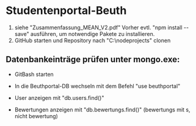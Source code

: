 # Studentenportal-Beuth
1) siehe "Zusammenfassung_MEAN_V2.pdf"
    Vorher evtl. "npm install --save" ausführen, um notwendige Pakete zu installieren.
2) GitHub starten und Repository nach "C:\nodeprojects\" clonen

## Datenbankeinträge prüfen unter mongo.exe:

- GitBash starten

- In die Beuthportal-DB wechseln mit dem Befehl "use beuthportal"

- User anzeigen mit "db.users.find()"

- Bewertungen anzeigen mit "db.bewertungs.find()" (bewertungs mit s, nicht bewertung)
